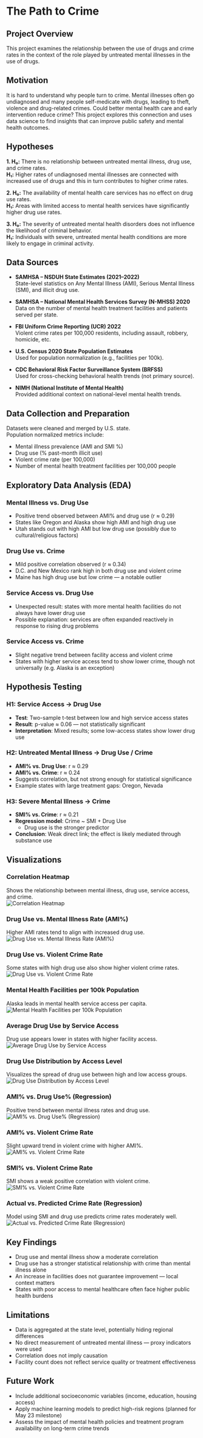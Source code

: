 # The Path to Crime

## Project Overview

This project examines the relationship between the use of drugs and crime rates in the context of the role played by untreated mental illnesses in the use of drugs.

## Motivation

It is hard to understand why people turn to crime. Mental illnesses often go undiagnosed and many people self-medicate with drugs, leading to theft, violence and drug-related crimes. Could better mental health care and early intervention reduce crime? This project explores this connection and uses data science to find insights that can improve public safety and mental health outcomes.

## Hypotheses

**1. H₀:** There is no relationship between untreated mental illness, drug use, and crime rates.  
   **H₁:** Higher rates of undiagnosed mental illnesses are connected with increased use of drugs and this in turn contributes to higher crime rates.

**2. H₀:** The availability of mental health care services has no effect on drug use rates.  
   **H₁:** Areas with limited access to mental health services have significantly higher drug use rates.

**3. H₀:** The severity of untreated mental health disorders does not influence the likelihood of criminal behavior.  
   **H₁:** Individuals with severe, untreated mental health conditions are more likely to engage in criminal activity.

## Data Sources

- **SAMHSA – NSDUH State Estimates (2021–2022)**  
  State-level statistics on Any Mental Illness (AMI), Serious Mental Illness (SMI), and illicit drug use.

- **SAMHSA – National Mental Health Services Survey (N-MHSS) 2020**  
  Data on the number of mental health treatment facilities and patients served per state.

- **FBI Uniform Crime Reporting (UCR) 2022**  
  Violent crime rates per 100,000 residents, including assault, robbery, homicide, etc.

- **U.S. Census 2020 State Population Estimates**  
  Used for population normalization (e.g., facilities per 100k).

- **CDC Behavioral Risk Factor Surveillance System (BRFSS)**  
  Used for cross-checking behavioral health trends (not primary source).

- **NIMH (National Institute of Mental Health)**  
  Provided additional context on national-level mental health trends.


## Data Collection and Preparation

Datasets were cleaned and merged by U.S. state.  
Population normalized metrics include:

- Mental illness prevalence (AMI and SMI %)
- Drug use (% past-month illicit use)
- Violent crime rate (per 100,000)
- Number of mental health treatment facilities per 100,000 people

## Exploratory Data Analysis (EDA)

### Mental Illness vs. Drug Use
- Positive trend observed between AMI% and drug use (r ≈ 0.29)
- States like Oregon and Alaska show high AMI and high drug use
- Utah stands out with high AMI but low drug use (possibly due to cultural/religious factors)

### Drug Use vs. Crime
- Mild positive correlation observed (r ≈ 0.34)
- D.C. and New Mexico rank high in both drug use and violent crime
- Maine has high drug use but low crime — a notable outlier

### Service Access vs. Drug Use
- Unexpected result: states with more mental health facilities do not always have lower drug use
- Possible explanation: services are often expanded reactively in response to rising drug problems

### Service Access vs. Crime
- Slight negative trend between facility access and violent crime
- States with higher service access tend to show lower crime, though not universally (e.g. Alaska is an exception)

## Hypothesis Testing

### H1: Service Access → Drug Use
- **Test**: Two-sample t-test between low and high service access states
- **Result**: p-value ≈ 0.06 — not statistically significant
- **Interpretation**: Mixed results; some low-access states show lower drug use

### H2: Untreated Mental Illness → Drug Use / Crime
- **AMI% vs. Drug Use**: r ≈ 0.29  
- **AMI% vs. Crime**: r ≈ 0.24  
- Suggests correlation, but not strong enough for statistical significance  
- Example states with large treatment gaps: Oregon, Nevada

### H3: Severe Mental Illness → Crime
- **SMI% vs. Crime**: r ≈ 0.21  
- **Regression model**: Crime ~ SMI + Drug Use  
  - Drug use is the stronger predictor  
- **Conclusion**: Weak direct link; the effect is likely mediated through substance use

## Visualizations

### Correlation Heatmap
Shows the relationship between mental illness, drug use, service access, and crime.  
![Correlation Heatmap](https://private-user-images.githubusercontent.com/182896253/437596287-b7a49625-afac-4dad-8e4f-e47b0700878b.png?jwt=eyJhbGciOiJIUzI1NiIsInR5cCI6IkpXVCJ9.eyJpc3MiOiJnaXRodWIuY29tIiwiYXVkIjoicmF3LmdpdGh1YnVzZXJjb250ZW50LmNvbSIsImtleSI6ImtleTUiLCJleHAiOjE3NDU2MTI2MjAsIm5iZiI6MTc0NTYxMjMyMCwicGF0aCI6Ii8xODI4OTYyNTMvNDM3NTk2Mjg3LWI3YTQ5NjI1LWFmYWMtNGRhZC04ZTRmLWU0N2IwNzAwODc4Yi5wbmc_WC1BbXotQWxnb3JpdGhtPUFXUzQtSE1BQy1TSEEyNTYmWC1BbXotQ3JlZGVudGlhbD1BS0lBVkNPRFlMU0E1M1BRSzRaQSUyRjIwMjUwNDI1JTJGdXMtZWFzdC0xJTJGczMlMkZhd3M0X3JlcXVlc3QmWC1BbXotRGF0ZT0yMDI1MDQyNVQyMDE4NDBaJlgtQW16LUV4cGlyZXM9MzAwJlgtQW16LVNpZ25hdHVyZT1lYTgxM2QyZDM1Mjk3NGM3YjVhZDI4ZWU5MGUyZDA2NzYyMDhjNjAxZjFjYjI1OTc3ODQ0MDYxZjAyOTI1ZWE0JlgtQW16LVNpZ25lZEhlYWRlcnM9aG9zdCJ9.Llse84dK28yiWm6VZowhBmipsMks98kMrNMwzyAP7Og)

### Drug Use vs. Mental Illness Rate (AMI%)
Higher AMI rates tend to align with increased drug use.  
![Drug Use vs. Mental Illness Rate (AMI%)](https://private-user-images.githubusercontent.com/182896253/437596472-fc9a6549-04c4-46d5-ae35-728da71b2ae5.png?jwt=eyJhbGciOiJIUzI1NiIsInR5cCI6IkpXVCJ9.eyJpc3MiOiJnaXRodWIuY29tIiwiYXVkIjoicmF3LmdpdGh1YnVzZXJjb250ZW50LmNvbSIsImtleSI6ImtleTUiLCJleHAiOjE3NDU2MTI2MjAsIm5iZiI6MTc0NTYxMjMyMCwicGF0aCI6Ii8xODI4OTYyNTMvNDM3NTk2NDcyLWZjOWE2NTQ5LTA0YzQtNDZkNS1hZTM1LTcyOGRhNzFiMmFlNS5wbmc_WC1BbXotQWxnb3JpdGhtPUFXUzQtSE1BQy1TSEEyNTYmWC1BbXotQ3JlZGVudGlhbD1BS0lBVkNPRFlMU0E1M1BRSzRaQSUyRjIwMjUwNDI1JTJGdXMtZWFzdC0xJTJGczMlMkZhd3M0X3JlcXVlc3QmWC1BbXotRGF0ZT0yMDI1MDQyNVQyMDE4NDBaJlgtQW16LUV4cGlyZXM9MzAwJlgtQW16LVNpZ25hdHVyZT04ZGM5Nzk4NjBiZDg3MWY2M2VjYjQxMTdhMDE1MjA1MmFhNjY4NGM1YjkxMWJjZDAzMjhlMjdjOWQ1YjI4M2U4JlgtQW16LVNpZ25lZEhlYWRlcnM9aG9zdCJ9.bKqvvqxOvy6hkLkXD32bneRKXKyjMju9h-6KWH5FdjA)

### Drug Use vs. Violent Crime Rate
Some states with high drug use also show higher violent crime rates.  
![Drug Use vs. Violent Crime Rate](https://private-user-images.githubusercontent.com/182896253/437596500-dbd3bac2-2204-458b-8525-c1904a531495.png?jwt=eyJhbGciOiJIUzI1NiIsInR5cCI6IkpXVCJ9.eyJpc3MiOiJnaXRodWIuY29tIiwiYXVkIjoicmF3LmdpdGh1YnVzZXJjb250ZW50LmNvbSIsImtleSI6ImtleTUiLCJleHAiOjE3NDU2MTI2MjAsIm5iZiI6MTc0NTYxMjMyMCwicGF0aCI6Ii8xODI4OTYyNTMvNDM3NTk2NTAwLWRiZDNiYWMyLTIyMDQtNDU4Yi04NTI1LWMxOTA0YTUzMTQ5NS5wbmc_WC1BbXotQWxnb3JpdGhtPUFXUzQtSE1BQy1TSEEyNTYmWC1BbXotQ3JlZGVudGlhbD1BS0lBVkNPRFlMU0E1M1BRSzRaQSUyRjIwMjUwNDI1JTJGdXMtZWFzdC0xJTJGczMlMkZhd3M0X3JlcXVlc3QmWC1BbXotRGF0ZT0yMDI1MDQyNVQyMDE4NDBaJlgtQW16LUV4cGlyZXM9MzAwJlgtQW16LVNpZ25hdHVyZT03Zjk1NTk5YWVhOTI1ZTk0OTQ0YjQ0ZTFmYzVkYzFhNTc2Y2ExYTU4NmRmMjliMmJkODZhNWNiYmZmZjNhZjMxJlgtQW16LVNpZ25lZEhlYWRlcnM9aG9zdCJ9.Ha7cErccovV2bJ7PNqk115T-hDgr2JVUC4xY38j13dk)

### Mental Health Facilities per 100k Population
Alaska leads in mental health service access per capita.  
![Mental Health Facilities per 100k Population](https://private-user-images.githubusercontent.com/182896253/437596524-dab269df-a360-400f-8081-a2df2d7ff938.png?jwt=eyJhbGciOiJIUzI1NiIsInR5cCI6IkpXVCJ9.eyJpc3MiOiJnaXRodWIuY29tIiwiYXVkIjoicmF3LmdpdGh1YnVzZXJjb250ZW50LmNvbSIsImtleSI6ImtleTUiLCJleHAiOjE3NDU2MTI2MjAsIm5iZiI6MTc0NTYxMjMyMCwicGF0aCI6Ii8xODI4OTYyNTMvNDM3NTk2NTI0LWRhYjI2OWRmLWEzNjAtNDAwZi04MDgxLWEyZGYyZDdmZjkzOC5wbmc_WC1BbXotQWxnb3JpdGhtPUFXUzQtSE1BQy1TSEEyNTYmWC1BbXotQ3JlZGVudGlhbD1BS0lBVkNPRFlMU0E1M1BRSzRaQSUyRjIwMjUwNDI1JTJGdXMtZWFzdC0xJTJGczMlMkZhd3M0X3JlcXVlc3QmWC1BbXotRGF0ZT0yMDI1MDQyNVQyMDE4NDBaJlgtQW16LUV4cGlyZXM9MzAwJlgtQW16LVNpZ25hdHVyZT1jMWE1NmMzNjdkMjkzNWE4ZmJlYmNkNTliZDJiZTc5ZGY3ZmNmN2VlOGU5ZmViNTczZWE1Mzk2MmNkYjBjMjljJlgtQW16LVNpZ25lZEhlYWRlcnM9aG9zdCJ9.J_VhK8vTyrDOObkqxJ3uy_6MMXHDQah_Ui02Z_bN4rI)

### Average Drug Use by Service Access
Drug use appears lower in states with higher facility access.  
![Average Drug Use by Service Access](https://private-user-images.githubusercontent.com/182896253/437596557-2768ce67-70d9-4933-886d-968faa3bf583.png?jwt=eyJhbGciOiJIUzI1NiIsInR5cCI6IkpXVCJ9.eyJpc3MiOiJnaXRodWIuY29tIiwiYXVkIjoicmF3LmdpdGh1YnVzZXJjb250ZW50LmNvbSIsImtleSI6ImtleTUiLCJleHAiOjE3NDU2MTI2MjAsIm5iZiI6MTc0NTYxMjMyMCwicGF0aCI6Ii8xODI4OTYyNTMvNDM3NTk2NTU3LTI3NjhjZTY3LTcwZDktNDkzMy04ODZkLTk2OGZhYTNiZjU4My5wbmc_WC1BbXotQWxnb3JpdGhtPUFXUzQtSE1BQy1TSEEyNTYmWC1BbXotQ3JlZGVudGlhbD1BS0lBVkNPRFlMU0E1M1BRSzRaQSUyRjIwMjUwNDI1JTJGdXMtZWFzdC0xJTJGczMlMkZhd3M0X3JlcXVlc3QmWC1BbXotRGF0ZT0yMDI1MDQyNVQyMDE4NDBaJlgtQW16LUV4cGlyZXM9MzAwJlgtQW16LVNpZ25hdHVyZT1mOTJiZmI4MDY2ZDkwNjgyNjU5NjU1NDZjMmU3YzQxOWI4ZTVmOWQ1ZmQ5OGM2MGY0MTUyYjkxZGZhMDg1MTQ2JlgtQW16LVNpZ25lZEhlYWRlcnM9aG9zdCJ9.nAU7hA0yzQV2stA0DFONY3c6ssx6_OJ7hgBC7gh2JJs)

### Drug Use Distribution by Access Level
Visualizes the spread of drug use between high and low access groups.  
![Drug Use Distribution by Access Level](https://private-user-images.githubusercontent.com/182896253/437596589-42ff7266-199e-41cd-8d88-323ae6a4d8ac.png?jwt=eyJhbGciOiJIUzI1NiIsInR5cCI6IkpXVCJ9.eyJpc3MiOiJnaXRodWIuY29tIiwiYXVkIjoicmF3LmdpdGh1YnVzZXJjb250ZW50LmNvbSIsImtleSI6ImtleTUiLCJleHAiOjE3NDU2MTI4OTQsIm5iZiI6MTc0NTYxMjU5NCwicGF0aCI6Ii8xODI4OTYyNTMvNDM3NTk2NTg5LTQyZmY3MjY2LTE5OWUtNDFjZC04ZDg4LTMyM2FlNmE0ZDhhYy5wbmc_WC1BbXotQWxnb3JpdGhtPUFXUzQtSE1BQy1TSEEyNTYmWC1BbXotQ3JlZGVudGlhbD1BS0lBVkNPRFlMU0E1M1BRSzRaQSUyRjIwMjUwNDI1JTJGdXMtZWFzdC0xJTJGczMlMkZhd3M0X3JlcXVlc3QmWC1BbXotRGF0ZT0yMDI1MDQyNVQyMDIzMTRaJlgtQW16LUV4cGlyZXM9MzAwJlgtQW16LVNpZ25hdHVyZT1mMDEyNGUzODE3OTlkMzI3ODFlYTQ4Zjc2MzhlZTBlOTdhMjkzYmExN2VmOWY5YzM3ZGYxM2E3MzNmMGY2ZTg1JlgtQW16LVNpZ25lZEhlYWRlcnM9aG9zdCJ9.wCTD9scjcrc4E3Np4po7kJRRhhlrU4sf0Dwf5wzcwAU)

### AMI% vs. Drug Use% (Regression)
Positive trend between mental illness rates and drug use.  
![AMI% vs. Drug Use% (Regression)](https://private-user-images.githubusercontent.com/182896253/437596637-2128b492-200a-4d7b-b4ab-ccf5c0fdf58b.png?jwt=eyJhbGciOiJIUzI1NiIsInR5cCI6IkpXVCJ9.eyJpc3MiOiJnaXRodWIuY29tIiwiYXVkIjoicmF3LmdpdGh1YnVzZXJjb250ZW50LmNvbSIsImtleSI6ImtleTUiLCJleHAiOjE3NDU2MTI5MDEsIm5iZiI6MTc0NTYxMjYwMSwicGF0aCI6Ii8xODI4OTYyNTMvNDM3NTk2NjM3LTIxMjhiNDkyLTIwMGEtNGQ3Yi1iNGFiLWNjZjVjMGZkZjU4Yi5wbmc_WC1BbXotQWxnb3JpdGhtPUFXUzQtSE1BQy1TSEEyNTYmWC1BbXotQ3JlZGVudGlhbD1BS0lBVkNPRFlMU0E1M1BRSzRaQSUyRjIwMjUwNDI1JTJGdXMtZWFzdC0xJTJGczMlMkZhd3M0X3JlcXVlc3QmWC1BbXotRGF0ZT0yMDI1MDQyNVQyMDIzMjFaJlgtQW16LUV4cGlyZXM9MzAwJlgtQW16LVNpZ25hdHVyZT0zYTkwZDdhN2FhNWUyMjZhNWQxYjU4YjMzZjFlY2YyZjJhMGRiMmNiNDQ3NWQ4MGQ5YWZkM2I4YzgyMDM4OTU4JlgtQW16LVNpZ25lZEhlYWRlcnM9aG9zdCJ9.40Oyr2RCh2HJyd2_5dV-4nw9eYRD7JOY9eU8k-LFWZE)

### AMI% vs. Violent Crime Rate
Slight upward trend in violent crime with higher AMI%.  
![AMI% vs. Violent Crime Rate](https://private-user-images.githubusercontent.com/182896253/437596666-9aad402e-124a-491d-bd73-9f8087e22284.png?jwt=eyJhbGciOiJIUzI1NiIsInR5cCI6IkpXVCJ9.eyJpc3MiOiJnaXRodWIuY29tIiwiYXVkIjoicmF3LmdpdGh1YnVzZXJjb250ZW50LmNvbSIsImtleSI6ImtleTUiLCJleHAiOjE3NDU2MTI5MDEsIm5iZiI6MTc0NTYxMjYwMSwicGF0aCI6Ii8xODI4OTYyNTMvNDM3NTk2NjY2LTlhYWQ0MDJlLTEyNGEtNDkxZC1iZDczLTlmODA4N2UyMjI4NC5wbmc_WC1BbXotQWxnb3JpdGhtPUFXUzQtSE1BQy1TSEEyNTYmWC1BbXotQ3JlZGVudGlhbD1BS0lBVkNPRFlMU0E1M1BRSzRaQSUyRjIwMjUwNDI1JTJGdXMtZWFzdC0xJTJGczMlMkZhd3M0X3JlcXVlc3QmWC1BbXotRGF0ZT0yMDI1MDQyNVQyMDIzMjFaJlgtQW16LUV4cGlyZXM9MzAwJlgtQW16LVNpZ25hdHVyZT1hNWI2MGI0MDMyMzA3Y2M3OTg0MWFmZjg2ZjAzMmQyNzY1ODNiYThiNjE4NmI5M2ZlOGZjZGM2N2MyMTA0NzVjJlgtQW16LVNpZ25lZEhlYWRlcnM9aG9zdCJ9._k0pTnwkp4NU1-CmzioI7vWnWw8NEmQU_bbFpoIb4LI)

### SMI% vs. Violent Crime Rate
SMI shows a weak positive correlation with violent crime.  
![SMI% vs. Violent Crime Rate](https://private-user-images.githubusercontent.com/182896253/437596697-3584c491-0334-42ba-8f01-9b0f0c79534e.png?jwt=eyJhbGciOiJIUzI1NiIsInR5cCI6IkpXVCJ9.eyJpc3MiOiJnaXRodWIuY29tIiwiYXVkIjoicmF3LmdpdGh1YnVzZXJjb250ZW50LmNvbSIsImtleSI6ImtleTUiLCJleHAiOjE3NDU2MTI5MDEsIm5iZiI6MTc0NTYxMjYwMSwicGF0aCI6Ii8xODI4OTYyNTMvNDM3NTk2Njk3LTM1ODRjNDkxLTAzMzQtNDJiYS04ZjAxLTliMGYwYzc5NTM0ZS5wbmc_WC1BbXotQWxnb3JpdGhtPUFXUzQtSE1BQy1TSEEyNTYmWC1BbXotQ3JlZGVudGlhbD1BS0lBVkNPRFlMU0E1M1BRSzRaQSUyRjIwMjUwNDI1JTJGdXMtZWFzdC0xJTJGczMlMkZhd3M0X3JlcXVlc3QmWC1BbXotRGF0ZT0yMDI1MDQyNVQyMDIzMjFaJlgtQW16LUV4cGlyZXM9MzAwJlgtQW16LVNpZ25hdHVyZT03MWY5ZTQ5Y2M2NjkyMmQxY2M1MDgzZjg1MGNlNDUwNDE4MGVjZjc1ZDVhZTcwM2ZkYmI2ZjMyNDQwNmNjZTY4JlgtQW16LVNpZ25lZEhlYWRlcnM9aG9zdCJ9.Wc4BPgbVrqpWZ6zss5vVvaACKXrsTd0OSmnChozhZFA)

### Actual vs. Predicted Crime Rate (Regression)
Model using SMI and drug use predicts crime rates moderately well.  
![Actual vs. Predicted Crime Rate (Regression)](https://private-user-images.githubusercontent.com/182896253/437596728-110326ee-5d1f-4294-a2d4-9f646e5033e4.png?jwt=eyJhbGciOiJIUzI1NiIsInR5cCI6IkpXVCJ9.eyJpc3MiOiJnaXRodWIuY29tIiwiYXVkIjoicmF3LmdpdGh1YnVzZXJjb250ZW50LmNvbSIsImtleSI6ImtleTUiLCJleHAiOjE3NDU2MTI5MDEsIm5iZiI6MTc0NTYxMjYwMSwicGF0aCI6Ii8xODI4OTYyNTMvNDM3NTk2NzI4LTExMDMyNmVlLTVkMWYtNDI5NC1hMmQ0LTlmNjQ2ZTUwMzNlNC5wbmc_WC1BbXotQWxnb3JpdGhtPUFXUzQtSE1BQy1TSEEyNTYmWC1BbXotQ3JlZGVudGlhbD1BS0lBVkNPRFlMU0E1M1BRSzRaQSUyRjIwMjUwNDI1JTJGdXMtZWFzdC0xJTJGczMlMkZhd3M0X3JlcXVlc3QmWC1BbXotRGF0ZT0yMDI1MDQyNVQyMDIzMjFaJlgtQW16LUV4cGlyZXM9MzAwJlgtQW16LVNpZ25hdHVyZT05OWQ1NTIzNzU3ODY1YWFlYzQxZWFhZGUyY2NkNTUyZTA3ZTYyNGE0NWMwYzU3OTI0Y2JmNDM3ZDA4OGQzNWUyJlgtQW16LVNpZ25lZEhlYWRlcnM9aG9zdCJ9.CesmKX9TG-nDlhubTSxqYMeqHpFqGNcr0Jn6omph71Y)


## Key Findings

- Drug use and mental illness show a moderate correlation
- Drug use has a stronger statistical relationship with crime than mental illness alone
- An increase in facilities does not guarantee improvement — local context matters
- States with poor access to mental healthcare often face higher public health burdens

## Limitations

- Data is aggregated at the state level, potentially hiding regional differences
- No direct measurement of untreated mental illness — proxy indicators were used
- Correlation does not imply causation
- Facility count does not reflect service quality or treatment effectiveness

## Future Work

- Include additional socioeconomic variables (income, education, housing access)
- Apply machine learning models to predict high-risk regions (planned for May 23 milestone)
- Assess the impact of mental health policies and treatment program availability on long-term crime trends
